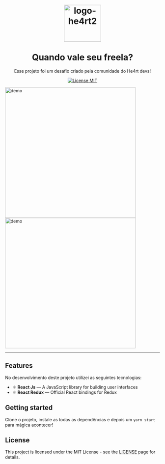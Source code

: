 
<h1 align="center">
<br>
  <img src="http://heartdevs.com/dist/images/logo-he4rt2.png" alt="logo-he4rt2" width="120">
<br>
<br>
Quando vale seu freela?
</h1>

<p align="center">Esse projeto foi um desafio criado pela comunidade do He4rt devs!</p>

<p align="center">
  <a href="https://opensource.org/licenses/MIT">
    <img src="https://img.shields.io/badge/License-MIT-blue.svg" alt="License MIT">
  </a>
</p>

[//]: # (Add your gifs/images here:)
<div>
  <img src="https://i.imgur.com/EWZci5C.png" alt="demo" height="425">
  <img src="https://i.imgur.com/BinvljK.png" alt="demo" height="425">
</div>

<hr />

## Features
[//]: # (Add the features of your project here:)
No desenvolvimento deste projeto utilizei as seguintes tecnologias:

- ⚛️ **React Js** — A JavaScript library for building user interfaces
- ⚛️ **React Redux** — Official React bindings for Redux

## Getting started

Clone o projeto, instale as todas as dependências e depois um `yarn start` para mágica acontecer!


## License

This project is licensed under the MIT License - see the [LICENSE](https://opensource.org/licenses/MIT) page for details.
